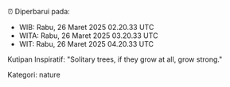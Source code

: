 ⏰ Diperbarui pada:
- WIB: Rabu, 26 Maret 2025 02.20.33 UTC
- WITA: Rabu, 26 Maret 2025 03.20.33 UTC
- WIT: Rabu, 26 Maret 2025 04.20.33 UTC

Kutipan Inspiratif:
"Solitary trees, if they grow at all, grow strong."


Kategori: nature

